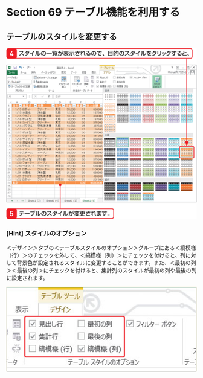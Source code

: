 # Section 69 テーブル機能を利用する

## テーブルのスタイルを変更する

![](002.png)

### [Hint] スタイルのオプション

＜デザイン＞タブの＜テーブルスタイルのオプション＞グループにある＜縞模様（行）＞のチェックを外して、＜縞模様（列）＞にチェックを付けると、列に対して背景色が設定されるスタイルに変更することができます。また、＜最初の列＞＜最後の列＞にチェックを付けると、集計列のスタイルが最初の列や最後の列に設定されます。

![hint](003.png)